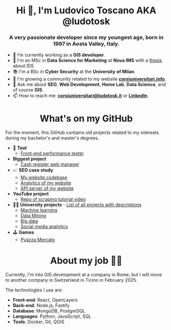 <h1 align="center">Hi 👋, I'm Ludovico Toscano AKA @ludotosk</h1>
<h3 align="center">A very passionate developer since my youngest age, born in 1997 in Aosta Valley, Italy.</h3>

- 💼 I’m currently working as a **GIS developer**.
- 📖 I'm an MSc in **Data Science for Marketing** at **Nova IMS** with a [thesis](http://hdl.handle.net/10362/174750) about IDS
- 📚 I'm a BSc in **Cyber Security** at the **University of Milan**.
- 🌱 I'm growing a community related to my website **[corsiuniversitari.info](www.corsiuniversitari.info)**.
- 💬 Ask me about **SEO**, **Web Development**, **Home Lab**, **Data Science**, and of course **GIS**.
- 📫 How to reach me: **corsiuniversitari@ludotosk.it** or **[LinkedIn](https://www.linkedin.com/in/ludotosk/)**.

<h1 align="center">What's on my GitHub</h1>

For the moment, this GitHub contains old projects related to my interests during my bachelor's and master's degrees.

* 🔨 **Tool**
    * [Front-end performance tester](https://github.com/ludotosk/front-end-benchmark)
* **Biggest project**
    * [Cash register web manager](https://github.com/ludotosk/gestore-cassa-custom)
* 📈 **SEO case study**
    * [My website codebase](https://github.com/ludotosk/corsi-universitari)
    * [Analytics of my website](https://www.similarweb.com/website/corsiuniversitari.info/)
    * [API server of my website](https://github.com/ludotosk/json-corsi-fastify)
* **YouTube project**
    * [Repo of scraping tutorial video](https://github.com/ludotosk/tutorial-scraping)
* 🧑‍🎓 **University projects** - [List of all projects with descriptions](https://github.com/ludotosk/university-projects)
    * [Machine learning](https://github.com/ludotosk/university-projects#machine-learning)
    * [Data Mining](https://github.com/ludotosk/university-projects#data-mining)
    * [Big data](https://github.com/ludotosk/university-projects#big-data)
    * [Social media analytics](https://github.com/ludotosk/university-projects#social-media-analytics)
* 🕹 **Games**
    * [Pyazza Mercato](https://github.com/DarkRaider95/PyazzaMarket)

<h1 align="center">About my job 👷‍♂️</h1>

Currently, I'm into GIS development at a company in Rome, but I will move to another company in Switzerland in Ticino in February 2025.

The technologies I use are:
* **Front-end**: React, OpenLayers
* **Back-end**: Node.js, Fastify
* **Database**: MongoDB, PostgreSQL
* **Languages**: Python, JavaScript, SQL
* **Tools**: Docker, Git, QGIS